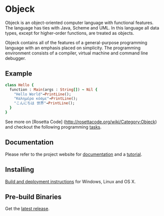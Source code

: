 # Objeck
Objeck is an object-oriented computer language with functional features. The language has ties with Java, Scheme and UML. In this language all data types, except for higher-order functions, are treated as objects.

Objeck contains all of the features of a general-purpose programming language with an emphasis placed on simplicity. The programming environment consists of a compiler, virtual machine and command line debugger.

## Example
```ruby
class Hello {
  function : Main(args : String[]) ~ Nil {
    "Hello World"→PrintLine();
    "Καλημέρα κόσμε"→PrintLine();
    "こんにちは 世界"→PrintLine();
  }
}
```

See more on [Rosetta Code] (http://rosettacode.org/wiki/Category:Objeck) and checkout the following programming [tasks](programs/rc).

## Documentation
Please refer to the project website for [documentation](http://www.objeck.org/documentation/) and a [tutorial](http://www.objeck.org/tutorial/).

## Installing
[Build and deployment instructions](http://www.objeck.org/developers/) for Windows, Linux and OS X. 

## Pre-build Binaries
Get the [latest release](https://sourceforge.net/projects/objeck-lang/).
